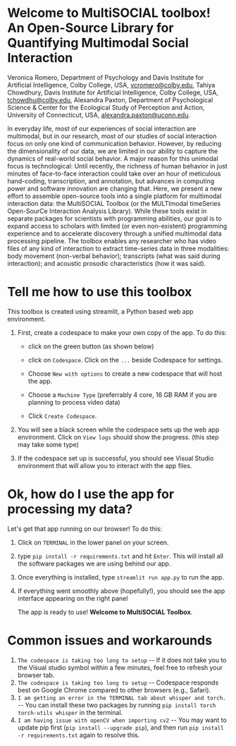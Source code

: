 # Welcome to MultiSOCIAL toolbox! An Open-Source Library for Quantifying Multimodal Social Interaction

Veronica Romero, Department of Psychology and Davis Institute for Artificial Intelligence,  Colby College, USA, vcromero@colby.edu, Tahiya Chowdhury, Davis Institute for Artificial Intelligence,  Colby College, USA, tchowdhu@colby.edu, Alexandra Paxton, Department of Psychological Science & Center for the Ecological Study of Perception and Action,  University of Connecticut, USA, alexandra.paxton@uconn.edu.

In everyday life, most of our experiences of social interaction are multimodal, but in our research, most of our studies of social interaction focus on only one kind of communication behavior. However, by reducing the dimensionality of our data, we are limited in our ability to capture the dynamics of real-world social behavior. A major reason for this unimodal focus is technological: Until recently, the richness of human behavior in just minutes of face-to-face interaction could take over an hour of meticulous hand-coding, transcription, and annotation, but advances in computing power and software innovation are changing that. Here, we present a new effort to assemble open-source tools into a single platform for multimodal interaction data: the MultiSOCIAL Toolbox (or the MULTImodal timeSeries Open-SourCe Interaction Analysis Library). While these tools exist in separate packages for scientists with programming abilities, our goal is to expand access to scholars with limited (or even non-existent) programming experience and to accelerate discovery through a unified multimodal data processing pipeline. The toolbox enables any researcher who has video files of any kind of interaction to extract time-series data in three modalities: body movement (non-verbal behavior); transcripts (what was said during interaction); and acoustic prosodic characteristics (how it was said).


# Tell me how to use this toolbox

This toolbox is created using streamlit, a Python based web app environment.

1. First, create a codespace to make your own copy of the app. To do this:
   - click on the green button (as shown below)
  
   - click on `Codespace`. Click on the `...` beside Codespace for settings.
   - Choose `New with options` to create a new codespace that will host the app.
   - Choose a `Machine Type` (preferrably 4 core, 16 GB RAM if you are planning to process video data)
   - Click `Create Codespace`.

2. You will see a black screen while the codespace sets up the web app environment. Click on `View logs` should show the progress. (this step may take some type)
  
3. If the codespace set up is successful, you should see Visual Studio environment that will allow you to interact with the app files.

# Ok, how do I use the app for processing my data?

Let's get that app running on our browser! To do this:

1. Click on `TERMINAL` in the lower panel on your screen.
2. type `pip install -r requirements.txt` and hit `Enter`. This will install all the software packages we are using behind our app.
3. Once everything is installed, type `streamlit run app.py` to run the app.
4. If everything went smoothly above (hopefully!), you should see the app interface appearing on the right panel

   The app is ready to use! **Welcome to MultiSOCIAL Toolbox**. 

# Common issues and workarounds

1. `The codespace is taking too long to setup` -- If it does not take you to the Visual studio symbol within a few minutes, feel free to refresh your browser tab.
2. `The codespace is taking too long to setup` -- Codespace responds best on Google Chrome compared to other browsers (e.g., Safari).
3. `I am getting an error in the TERMINAL tab about whisper and torch.` -- You can install these two packages by running `pip install torch torch-utils whisper` in the terminal.
4. `I am having issue with openCV when importing cv2` -- You may want to update pip first (`pip install --upgrade pip`), and then run `pip install -r requirements.txt` again to resolve this.


